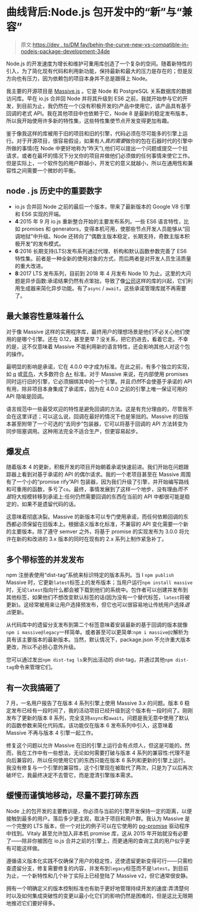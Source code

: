 # 曲线背后:Node.js 包开发中的“新”与“兼容”

> 原文:[https://dev . to/DM fay/behin-the-curve-new-vs-compatible-in-nodejs-package-development-34de](https://dev.to/dmfay/behind-the-curve-new-vs-compatible-in-nodejs-package-development-34de)

Node.js 的开发速度为增长和维护可重用库创造了一个复杂的空间。随着新特性的引入，为了简化现有代码和利用新功能，保持最新和最大的压力是存在的；但是反方向也有压力，因为依赖包的项目本身并不总是跟得上 Node。

我主要的开源项目是 [Massive.js](https://github.com/dmfay/massive-js) 。它是 Node 和 PostgreSQL 关系数据库的数据访问库。早在 io.js 合并回 Node 并将其升级到 ES6 之前，我就开始参与它的开发，到目前为止，我仍然在一个(没有积极开发的)产品中使用它，该产品具有基于回调的老式 API。我在其他项目中也依赖于它，Node 8 是最新的稳定发布版本，所以我开始使用许多新的特性集，这些特性集使节点开发变得更加有趣。

鉴于像我这样的库被用于旧的项目和旧的引擎，代码必须在尽可能多的引擎上运行。对于开源项目，很容易假设，如果有人*真的需要*做你的包在石器时代的引擎中所做的事情(在 Node 中更好地称为“昨天”),他们可以提出一个问题或提交一个拉请求，或者在最坏的情况下分叉你的项目并做他们必须做的任何事情来使它工作。但是实际上，一个软件包的用户群越小，开发它的意义就越小，所以在通用性和兼容性之间需要一个微妙的平衡。

## node . js 历史中的重要数字

*   io.js 合并回 Node 之前的最后一个版本，带来了最新版本的 Google V8 引擎和 ES6 实现的开端。
*   **4**:2015 年 9 月 io.js 重新整合开始的主要发布系列。一些 ES6 语言特性，比如 promises 和 generators，变得本机可用，使那些节点开发人员能够从“回调地狱”中升级。Node 还转向了“偶数主版本稳定，长期支持，奇数主版本积极开发”的发布模式。
*   **6**:2016 长期支持(LTS)发布系列通过代理、析构和默认函数参数完善了 ES6 特性集。前者是一种全新的使用对象的方式，而后两者是对开发人员生活质量的重大改进。
*   **8**:2017 LTS 发布系列，目前到 2018 年 4 月发布 Node 10 为止。这里的大问题是异步函数:承诺结果仍然有点笨拙，导致了像[公司](https://github.com/tj/co)这样的库的兴起，它们利用生成器来简化异步功能。有了`async` / `await`，这些承诺管理库就不再需要了。

## 最大兼容性意味着什么

对于像 Massive 这样的实用程序库，最终用户的理想场景是他们不必关心他们使用的是哪个引擎。还在 0.12，甚至更早？没关系，把它扔进去，看着它走。不幸的是，这不仅意味着 Massive 不能利用新的语言特性，还会影响其他人对这个包的操作。

最明显的影响是承诺，它在 4.0.0 中才成为标准。在此之前，有多个独立的实现，如 [q](https://github.com/kriskowal/q) 或[蓝鸟](https://github.com/petkaantonov/bluebird/)，大多数符合 [A+](https://promisesaplus.com/) 标准。对于 Massive 来说，在内部使用 promises 同时运行旧的引擎，它必须捆绑其中的一个引擎。并且*仍然*不会使基于承诺的 API 有用，除非项目本身集成了承诺库，因为在 4.0.0 之前的引擎上唯一保证可用的 API 隐喻是回调。

语言规范中一些最受欢迎的特性是避免回调的方法。这是有充分理由的，尽管我不会在这里详述；可以这么说，回调在最好的情况下也是笨拙的。Massive 的旧版本甚至附带了一个可选的“去同步”包装器，它可以将基于回调的 API 方法转变为同步阻塞调用。这种用法完全不适合生产，但更容易起步。

## 爆发点

随着版本 4 的更新，积极开发的项目开始朝着承诺快速前进。我们开始在问题跟踪器上看到对基于承诺的 API 的偶尔请求。我的一个老项目甚至在 Massive 周围有了一个小的“promise rify”API 包装器，因为我们升级了引擎，并开始编写路线和可重用的函数，多亏了`co`。最终，事情发展到了这样一个地步，没有理由*而不是*将大规模转移到承诺上:任何仍然需要回调的东西在当前的 API 中都很可能是稳定的，如果不是遗留代码的话。

这意味着彻底决裂。Massive 的新版本可以专门使用承诺，而任何依赖回调的东西都必须保留在旧版本上。根据语义版本化标准，不兼容的 API 变化需要一个新的主要版本。除了遵守 semver 之外，将基于 promise 的实现发布为 3.0.0 将允许在新的和改进的 3.x 版本的同时在现有的 2.x 系列上制作紧急补丁。

## 多个带标签的并发发布

npm 注册表使用“dist-tag”系统来标识特定的版本系列。当 I `npm publish` Massive 时，它更新`latest`标签上的发布版本；当用户运行`npm install massive`时，无论`latest`指向什么都会被下载到他们的系统中。包作者可以创建并发布到其他标签，如果他们不想改变默认标签的话(因为没有一个替代标签，`latest`将被更新)。这经常被用来让用户选择预发布，但它也可以很容易地让传统用户选择*退出*更新。

从代码库中的遗留分支发布到第二个标签意味着安装最新的基于回调的版本就像`npm i massive@legacy`一样简单。或者甚至可以更简单:`npm i massive@2`解析为具有该主要版本的最新版本。当然，默认情况下，package.json 不允许重大版本更改，所以不必担心意外升级。

您可以通过发出`npm dist-tag ls`来列出活动的 dist-tag，并通过其他`npm dist-tag`命令来管理它们。

## 有一次我搞砸了

7 月，一名用户报告了在版本 4 系列引擎上使用 Massive 3.x 的问题。版本 6 稳定发布已经有一段时间了，我的活动项目已经升级到这个版本有一段时间了。刚刚发布了更新的版本 8 系列，完全支持`async`和`await`。问题是我无意中使用了默认的函数参数来简化代码库。该功能仅在版本 6 发布系列中引入，这意味着 Massive 不再与版本 4 引擎一起工作。

修复这个问题以允许 Massive 在旧的引擎上运行会有点烦人，但这是可能的。然而，我在工作中有一些想法，无论如何需要打破与版本 4 系列的兼容性:代理不是向后兼容的，所以任何使用它们的东西只能在版本 6 系列和更新的引擎上运行。我没有修复与一个引擎的兼容性，这个引擎现在被取代了两次，只是为了以后再次破坏它，我最终决定不去管它，而是澄清引擎版本需求。

## 缓慢而谨慎地移动，尽量不要打碎东西

Node 上的包开发的主要教训是，你必须与当前的引擎开发保持一定的距离，以便接触到最多的用户。落后多少更主观，取决于项目和用户群。我认为 Massive 是一个完整的 LTS 版本，但一个对比的例子可以在它使用的 [pg-promise](https://github.com/vitaly-t/pg-promise) 驱动程序中找到。Vitaly 甚至允许加入非本机 promise 库，这从 2015 年开始就没有必要了——除非你被困在 io.js 合并之前的引擎上，而更通用的查询工具的用户似乎更有可能这样做。

遵循语义版本化实践不仅确保了用户的稳定性，还使遗留更新变得可行——只需检查遗留分支，修复需要修复的内容，并发布到`legacy`标签而不是`latest`。到目前为止，一个新特性和几个补丁实际上已经登陆了 Massive v2，但它通常很安静。

拥有一个明确定义的版本控制标准也有助于更好地管理持续开发的速度:弄清楚何时以及如何集成突破性的变更以最小化它们的影响仍然是困难的，但是这比无限期地推迟它们要好得多。